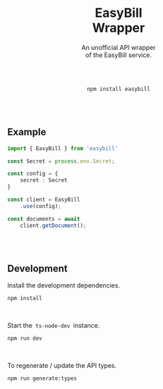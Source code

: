 
<div align = center >

# EasyBill <br> Wrapper

An unofficial API wrapper  
of the EasyBill service.

<br>
<br>

```sh
npm install easybill
```

</div>

<br>
<br>

## Example

```TypeScript
import { EasyBill } from 'easybill'

const Secret = process.env.Secret;

const config = {
    secret : Secret
}

const client = EasyBill
    .use(config);

const documents = await 
    client.getDocument();
```

<br>
<br>

## Development

Install the development dependencies.

```sh
npm install
```

<br>

Start the  `ts-node-dev`  instance.

```sh
npm run dev
```

<br>

To regenerate / update the API types.

```sh
npm run generate:types
```

<br>
